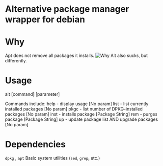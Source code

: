 # Alternative package manager wrapper for debian

# Why
Apt does not remove all packages it installs.
![Why](https://github.com/x2DA/alt/assets/why.png)
Alt also sucks, but differently.

# Usage
alt \[command\] \[parameter\]

Commands include:
  help - display usage [No param]
  list - list currently installed packages [No param]
  pkgc - list number of DPKG-installed packages [No param]
  inst - installs package [Package String]
  rem - purges package [Package String]
  up - update package list AND upgrade packages [No param]

# Dependencies
`dpkg` , `apt`
Basic system utilities (`sed`, `grep`, etc.)

